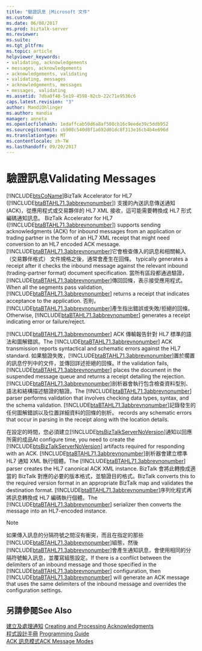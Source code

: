 ```yaml
---
title: "驗證訊息 |Microsoft 文件"
ms.custom: 
ms.date: 06/08/2017
ms.prod: biztalk-server
ms.reviewer: 
ms.suite: 
ms.tgt_pltfrm: 
ms.topic: article
helpviewer_keywords:
- validating, acknowledgements
- messages, acknowledgements
- acknowledgements, validating
- validating, messages
- acknowledgements, messages
- messages, validating
ms.assetid: 7dba0f40-5e19-4598-82cb-22c71e9536c6
caps.latest.revision: "3"
author: MandiOhlinger
ms.author: mandia
manager: anneta
ms.openlocfilehash: 1edaffcab50d6a8af508cb16c9eede39c5ddb952
ms.sourcegitcommit: cb908c540d8f1a692d01dc8f313e16cb4b4e696d
ms.translationtype: MT
ms.contentlocale: zh-TW
ms.lasthandoff: 09/20/2017
---
```

# <a name="validating-messages"></a><span data-ttu-id="372ce-102">驗證訊息</span><span class="sxs-lookup"><span data-stu-id="372ce-102">Validating Messages</span></span>
[!INCLUDE[btsCoName](../../includes/btsconame-md.md)]<span data-ttu-id="372ce-103">BizTalk Accelerator for HL7 ([!INCLUDE[btaBTAHL71.3abbrevnonumber](../../includes/btabtahl71-3abbrevnonumber-md.md)]) 支援的內送訊息傳送通知 (ACK)，從應用程式或交易夥伴的 HL7 XML 接收，這可能需要轉換成 HL7 形式編碼通知訊息。</span><span class="sxs-lookup"><span data-stu-id="372ce-103"> BizTalk Accelerator for HL7 ([!INCLUDE[btaBTAHL71.3abbrevnonumber](../../includes/btabtahl71-3abbrevnonumber-md.md)]) supports sending acknowledgments (ACK) for inbound messages from an application or trading partner in the form of an HL7 XML receipt that might need conversion to an HL7 encoded ACK message.</span></span> [!INCLUDE[btaBTAHL71.3abbrevnonumber](../../includes/btabtahl71-3abbrevnonumber-md.md)]<span data-ttu-id="372ce-104">它會檢查傳入的訊息和相關輸入 （交易夥伴格式） 文件規格之後，通常會產生在回條。</span><span class="sxs-lookup"><span data-stu-id="372ce-104"> typically generates a receipt after it checks the inbound message against the relevant inbound (trading-partner format) document specification.</span></span> <span data-ttu-id="372ce-105">當所有區段都通過驗證，[!INCLUDE[btaBTAHL71.3abbrevnonumber](../../includes/btabtahl71-3abbrevnonumber-md.md)]傳回回條，表示接受應用程式。</span><span class="sxs-lookup"><span data-stu-id="372ce-105">When all the segments pass validation, [!INCLUDE[btaBTAHL71.3abbrevnonumber](../../includes/btabtahl71-3abbrevnonumber-md.md)] returns a receipt that indicates acceptance to the application.</span></span> <span data-ttu-id="372ce-106">否則，[!INCLUDE[btaBTAHL71.3abbrevnonumber](../../includes/btabtahl71-3abbrevnonumber-md.md)]產生指出錯誤或失敗/拒絕的回條。</span><span class="sxs-lookup"><span data-stu-id="372ce-106">Otherwise, [!INCLUDE[btaBTAHL71.3abbrevnonumber](../../includes/btabtahl71-3abbrevnonumber-md.md)] generates a receipt indicating error or failure/reject.</span></span>  
  
 <span data-ttu-id="372ce-107">[!INCLUDE[btaBTAHL71.3abbrevnonumber](../../includes/btabtahl71-3abbrevnonumber-md.md)] ACK 傳輸報告針對 HL7 標準的語法和圖解錯誤。</span><span class="sxs-lookup"><span data-stu-id="372ce-107">The [!INCLUDE[btaBTAHL71.3abbrevnonumber](../../includes/btabtahl71-3abbrevnonumber-md.md)] ACK transmission reports syntactical and schematic errors against the HL7 standard.</span></span> <span data-ttu-id="372ce-108">如果驗證失敗，[!INCLUDE[btaBTAHL71.3abbrevnonumber](../../includes/btabtahl71-3abbrevnonumber-md.md)]置於擱置的訊息佇列中的文件，並傳回詳述拒絕的回條。</span><span class="sxs-lookup"><span data-stu-id="372ce-108">If the validation fails, [!INCLUDE[btaBTAHL71.3abbrevnonumber](../../includes/btabtahl71-3abbrevnonumber-md.md)] places the document in the suspended message queue and returns a receipt detailing the rejection.</span></span> <span data-ttu-id="372ce-109">[!INCLUDE[btaBTAHL71.3abbrevnonumber](../../includes/btabtahl71-3abbrevnonumber-md.md)]剖析器會執行包含檢查資料型別、 語法和結構描述驗證的驗證。</span><span class="sxs-lookup"><span data-stu-id="372ce-109">The [!INCLUDE[btaBTAHL71.3abbrevnonumber](../../includes/btabtahl71-3abbrevnonumber-md.md)] parser performs validation that involves checking data types, syntax, and the schema validation.</span></span> [!INCLUDE[btaBTAHL71.3abbrevnonumber](../../includes/btabtahl71-3abbrevnonumber-md.md)]<span data-ttu-id="372ce-110">記錄發生的任何圖解錯誤以及位置詳細資料的回條的剖析。</span><span class="sxs-lookup"><span data-stu-id="372ce-110"> records any schematic errors that occur in parsing in the receipt along with the location details.</span></span>  
  
 <span data-ttu-id="372ce-111">在設定的時間，您必須建立[!INCLUDE[btsBizTalkServerNoVersion](../../includes/btsbiztalkservernoversion-md.md)]通知以回應所需的成品</span><span class="sxs-lookup"><span data-stu-id="372ce-111">At configure time, you need to create the [!INCLUDE[btsBizTalkServerNoVersion](../../includes/btsbiztalkservernoversion-md.md)] artifacts required for responding with an ACK.</span></span> <span data-ttu-id="372ce-112">[!INCLUDE[btaBTAHL71.3abbrevnonumber](../../includes/btabtahl71-3abbrevnonumber-md.md)]剖析器會建立標準 HL7 通知 XML 執行個體。</span><span class="sxs-lookup"><span data-stu-id="372ce-112">The [!INCLUDE[btaBTAHL71.3abbrevnonumber](../../includes/btabtahl71-3abbrevnonumber-md.md)] parser creates the HL7 canonical ACK XML instance.</span></span> <span data-ttu-id="372ce-113">BizTalk 會將此轉換成適當的 BizTalk 對應的必要的版本格式，並驗證目的格式。</span><span class="sxs-lookup"><span data-stu-id="372ce-113">BizTalk converts this to the required version format in an appropriate BizTalk map and validates the destination format.</span></span> <span data-ttu-id="372ce-114">[!INCLUDE[btaBTAHL71.3abbrevnonumber](../../includes/btabtahl71-3abbrevnonumber-md.md)]序列化程式再將訊息轉換成 HL7 編碼執行個體。</span><span class="sxs-lookup"><span data-stu-id="372ce-114">The [!INCLUDE[btaBTAHL71.3abbrevnonumber](../../includes/btabtahl71-3abbrevnonumber-md.md)] serializer then converts the message into an HL7-encoded instance.</span></span>  
  
> [!NOTE]
>  <span data-ttu-id="372ce-115">如果傳入訊息的分隔符號之間沒有衝突，而且在指定的那些[!INCLUDE[btaBTAHL71.3abbrevnonumber](../../includes/btabtahl71-3abbrevnonumber-md.md)]組態，然後[!INCLUDE[btaBTAHL71.3abbrevnonumber](../../includes/btabtahl71-3abbrevnonumber-md.md)]會產生通知訊息，會使用相同的分隔符號輸入訊息，並覆寫組態設定。</span><span class="sxs-lookup"><span data-stu-id="372ce-115">If there is a conflict between the delimiters of an inbound message and those specified in the [!INCLUDE[btaBTAHL71.3abbrevnonumber](../../includes/btabtahl71-3abbrevnonumber-md.md)] configuration, then [!INCLUDE[btaBTAHL71.3abbrevnonumber](../../includes/btabtahl71-3abbrevnonumber-md.md)] will generate an ACK message that uses the same delimiters of the inbound message and overrides the configuration settings.</span></span>  
  
## <a name="see-also"></a><span data-ttu-id="372ce-116">另請參閱</span><span class="sxs-lookup"><span data-stu-id="372ce-116">See Also</span></span>  
 <span data-ttu-id="372ce-117">[建立及處理通知](../../adapters-and-accelerators/accelerator-hl7/creating-and-processing-acknowledgments.md) </span><span class="sxs-lookup"><span data-stu-id="372ce-117">[Creating and Processing Acknowledgments](../../adapters-and-accelerators/accelerator-hl7/creating-and-processing-acknowledgments.md) </span></span>  
 <span data-ttu-id="372ce-118">[程式設計手冊](../../adapters-and-accelerators/accelerator-hl7/programming-guide1.md) </span><span class="sxs-lookup"><span data-stu-id="372ce-118">[Programming Guide](../../adapters-and-accelerators/accelerator-hl7/programming-guide1.md) </span></span>  
 [<span data-ttu-id="372ce-119">ACK 訊息模式</span><span class="sxs-lookup"><span data-stu-id="372ce-119">ACK Message Modes</span></span>](../../adapters-and-accelerators/accelerator-hl7/ack-message-modes.md)